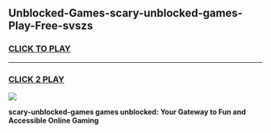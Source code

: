 
## Unblocked-Games-scary-unblocked-games-Play-Free-svszs
<h3>
<a href="https://premium76.site?title=scary-unblocked-games&ref=19M">CLICK TO PLAY</a></h3>
<hr>

<h3>
<a href="https://premium76.site?title=scary-unblocked-games&ref=19M">CLICK 2 PLAY</a>
  
</h3>

<a href="https://premium76.site?title=scary-unblocked-games&ref=19M"><img src="https://clearcache.store/games.png"></a>


**scary-unblocked-games games unblocked: Your Gateway to Fun and Accessible Online Gaming**
